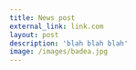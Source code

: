 ```yaml
---
title: News post
external_link: link.com
layout: post
description: 'blah blah blah'
image: /images/badea.jpg
---
```

